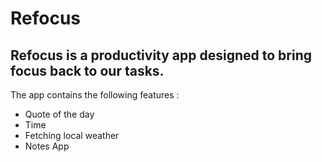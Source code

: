 # Refocus

## Refocus is a productivity app designed to bring focus back to our tasks.

The app contains the following features :
- Quote of the day
- Time
- Fetching local weather
- Notes App

